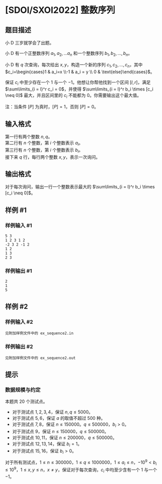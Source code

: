 # [SDOI/SXOI2022] 整数序列

## 题目描述

小 D 三岁就学会了出题。

小 D 有一个正整数序列 $a_1, a_2, \dots a_n$ 和一个整数序列 $b_1, b_2, \dots ,b_n$。

小 D 有 $q$ 次查询，每次给出 $x, y$，构造一个新的序列 $c_1,c_2,\dots ,c_n$，其中 $c_i=\begin{cases}1 & a_i=x \\-1 & a_i = y \\ 0 & \text{else}\end{cases}$。

保证 $c_i$ 中至少存在一个 $1$ 与一个 $-1$。他想让你帮他找到一个区间 $[l,r]$，满足 $\sum\limits_{i = l}^r c_i = 0$，并使得 $\sum\limits_{i = l}^r b_i \times [c_i \neq 0]$ 最大，并且区间里的 $c_i$ 不能都为 $0$。你需要输出这个最大值。

注：当条件 $[P]$ 为真时，$[P]=1$，否则 $[P]=0$。

## 输入格式

第一行有两个整数 $n, q$。   
第二行有 $n$ 个整数，第 $i$ 个整数表示 $a_i$。  
第三行有 $n$ 个整数，第 $i$ 个整数表示 $b_i$。  
接下来 $q$ 行，每行两个整数 $x,y$，表示一次询问。

## 输出格式

对于每次询问，输出一行一个整数表示最大的 $\sum\limits_{i = l}^r b_i \times [c_i \neq 0]$。

## 样例 #1

### 样例输入 #1
```
5 3
1 2 3 1 2
-2 3 2 -1 2
1 2
1 3
2 3
```

### 样例输出 #1

```
2
1
5
```

## 样例 #2

### 样例输入 #2
```
见附加样例文件中的 ex_sequence2.in
```

### 样例输出 #2

```
见附加样例文件中的 ex_sequence2.out
```

## 提示

### 数据规模与约定
本题共 $20$ 个测试点。
- 对于测试点 $1,2,3,4$，保证 $n, q ≤5000$。
- 对于测试点 $5,6$，保证 $a$ 的取值不超过 $500$ 种。
- 对于测试点 $7,8$，保证 $n \le 150000$。$q \le 500000$，$b_i>0$。
- 对于测试点 $9$，保证 $n \le 150000$，$q \le 500000$。
- 对于测试点 $10,11$，保证 $n \le 200000$，$q \le 500000$。
- 对于测试点 $12,13,14$，保证 $b_i=1$。
- 对于测试点 $15,16$，保证 $b_i>0$。

对于所有测试点，$1 \le n \le 300000$，$1 \le q \le 1000000$，$1 \le a_i \le n$，$-10^9<b_i \leq 10^9$，$1 \leq x, y \leq n$，$x \neq y$，保证对于每次查询，$c_i$ 中均至少含有一个 $1$ 与一个 $-1$。


